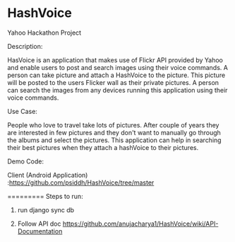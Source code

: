 HashVoice
=========

Yahoo Hackathon Project

Description:

HasVoice is an application that makes use of Flickr API provided by Yahoo and enable users to post and search images using their voice commands. A person can take picture and attach a HashVoice to the picture. This picture will be posted to the users Flicker wall as their private pictures. A person can search the images from any devices running this application using their voice commands.

Use Case:

People who love to travel take lots of pictures. After couple of years they are interested in few pictures and they don't want to manually go through the albums and select the pictures. This application can help in searching their best pictures when they attach a hashVoice to their pictures.

Demo Code:


Client (Android Application) :https://github.com/psiddh/HashVoice/tree/master

=========
Steps to run:

1) run django sync db

2) Follow API doc 
https://github.com/anujacharya1/HashVoice/wiki/API-Documentation
